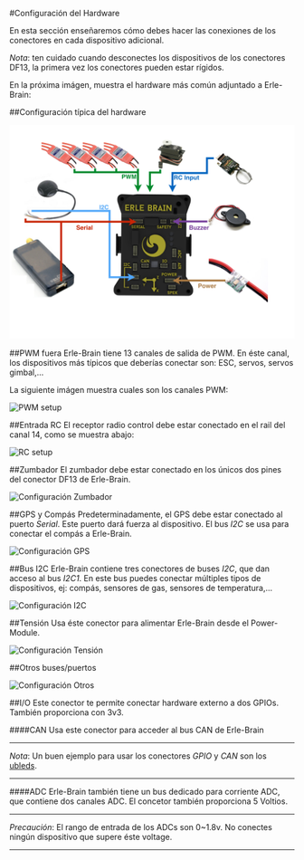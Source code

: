 #Configuración del Hardware

En esta sección enseñaremos cómo debes hacer las conexiones de los conectores en cada dispositivo adicional.

*Nota*: ten cuidado cuando desconectes los dispositivos de los conectores DF13, la primera vez los conectores pueden estar rígidos.

En la próxima imágen, muestra el hardware más común adjuntado a Erle-Brain:

##Configuración típica del hardware

![Configuración Hardware](../../../en/img/hardwaresetup/HardwareSetUp.png)



##PWM fuera
Erle-Brain tiene 13 canales de salida de PWM. En éste canal, los dispositivos más típicos que deberías conectar son: ESC, servos, servos gimbal,...

La siguiente imágen muestra cuales son los canales PWM:

![PWM setup](../../../en/img/hardwaresetup/PWMsetup.png)

##Entrada RC
El receptor radio control debe estar conectado en el rail del canal 14, como se muestra abajo:

![RC setup](../../../en/img/hardwaresetup/RCsetup.png)

##Zumbador
El zumbador debe estar conectado en los únicos dos pines del conector DF13 de Erle-Brain.

![Configuración Zumbador](../../../en/img/hardwaresetup/Buzzersetup.png)

##GPS y Compás
Predeterminadamente, el GPS debe estar conectado al puerto *Serial*. Este puerto dará fuerza al dispositivo.
El bus *I2C* se usa para conectar el compás a Erle-Brain.

![Configuración GPS](../../../en/img/hardwaresetup/GPSsetup.png)

##Bus I2C
Erle-Brain contiene tres conectores de buses *I2C*, que dan acceso al bus *I2C1*. En este bus puedes conectar múltiples tipos de dispositivos, ej: compás, sensores de gas, sensores de temperatura,...

![Configuración I2C](../../../en/img/hardwaresetup/I2Csetup.png)

##Tensión
Usa éste conector para alimentar Erle-Brain desde el Power-Module.

![Configuración Tensión](../../../en/img/hardwaresetup/PowerSetup.png)

##Otros buses/puertos

![Configuración Otros](../../../en/img/hardwaresetup/OtherSetup.png)

##I/O
Este conector te permite conectar hardware externo a dos GPIOs. También proporciona con 3v3.

####CAN
Usa este conector para acceder al bus CAN de Erle-Brain

--------------------------------
*Nota*: Un buen ejemplo para usar los conectores *GPIO* y *CAN* son los [ubleds](https://www.youtube.com/watch?v=GHeZ_jrA8lg).

--------------------------------

####ADC
Erle-Brain también tiene un bus dedicado para corriente ADC, que contiene dos canales ADC. El concetor también proporciona 5 Voltios.


------
*Precaución*: El rango de entrada de los ADCs son 0~1.8v. No conectes ningún dispositivo que supere éste voltage.

------
